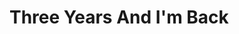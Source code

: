 <!DOCTYPE html>
  <html lang="en"> 
  <head> 
    <title>Three Years Long</title>
  </head>  
  <body>
    <h1>Three Years And I'm Back</h1>
  </body>
  
  </html>
